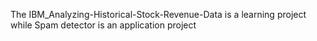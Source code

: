 The IBM_Analyzing-Historical-Stock-Revenue-Data is a learning project while Spam detector is an application project
